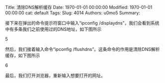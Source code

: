 Title: 清除DNS解析缓存
Date: 1970-01-01 00:00:00
Modified: 1970-01-01 00:00:00
cat: default
Tags: 
Slug: 4014
Authors: u0mo5 
Summary: 




接下来在弹出的命令提示符窗口中输入“ipconfig /displaydns”，我们会看到系统中有多条我们之前使用过的DNS地址，如下图所示






5

然后，我们接着输入命令“ipconfig /flushdns”。这条命令的作用是清除DNS解析缓存，如下图所示






6

最后，我们打开浏览器，重新输入想要打开的网址。



